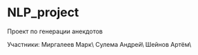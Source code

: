 # NLP_project

Проект по генерации анекдотов

Участники:
Миргалеев Марк\\
Сулема Андрей\\
Шейнов Артём\\
